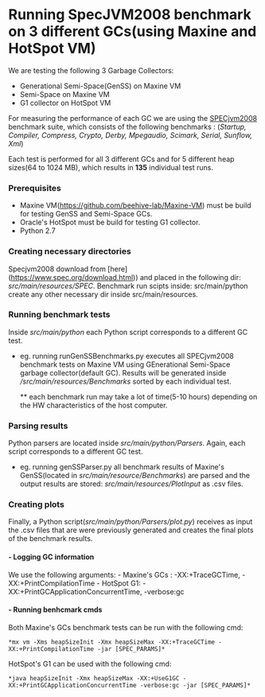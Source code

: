 # Running SpecJVM2008 benchmark on 3 different GCs(using Maxine and HotSpot VM)

We are testing the following 3 Garbage Collectors:

  - Generational Semi-Space(GenSS) on Maxine VM
  - Semi-Space on Maxine VM
  - G1 collector on HotSpot VM

For measuring the performance of each GC we are using the [SPECjvm2008](https://www.spec.org/jvm2008/) benchmark suite, which consists of the following benchmarks :
  (*Startup, Compiler, Compress, Crypto, Derby, Mpegaudio, Scimark, Serial, Sunflow, Xml*)

Each test is performed for all 3 different GCs and for 5 different heap sizes(64 to 1024 MB), which results in **135** 
individual test runs.

### Prerequisites

 - Maxine VM(https://github.com/beehive-lab/Maxine-VM) must be build for testing GenSS and Semi-Space GCs.
 - Oracle's HotSpot must be build for testing G1 collector.
 - Python 2.7

### Creating necessary directories

Specjvm2008 download from [here] (https://www.spec.org/download.html)) and placed in the following dir: *src/main/resources/SPEC*. Benchmark run scipts inside:  src/main/python create any other necessary dir inside src/main/resources.

### Running benchmark tests

Inside *src/main/python* each Python script corresponds to a different GC test.

 - eg. running runGenSSBenchmarks.py executes all SPECjvm2008 benchmark tests on Maxine VM using GEnerational Semi-Space garbage
   collector(default GC). Results will be generated inside */src/main/resources/Benchmarks* sorted by each individual test.
   
   ** each benchmark run may take a lot of time(5-10 hours) depending on the HW characteristics of the host computer.
   
### Parsing results

  Python parsers are located inside *src/main/python/Parsers*. Again, each script corresponds to a different GC test.
  
  - eg. running genSSParser.py all benchmark results of Maxine's GenSS(located in *src/main/resource/Benchmarks*) are parsed
  and the output results are stored: *src/main/resources/PlotInput* as .csv files.
  
 
### Creating plots

  Finally, a Python script(*src/main/python/Parsers/plot.py*) receives as input the .csv files that are were previously generated and creates the final plots of the benchmark results.  
  
####  - Logging GC information
  We use the following arguments:
    - Maxine's GCs : -XX:+TraceGCTime, -XX:+PrintCompilationTime
    - HotSpot G1: -XX:+PrintGCApplicationConcurrentTime, -verbose:gc
    
#### - Running benhcmark cmds
  
  Both Maxine's GCs benchmark tests can be run with the following cmd:
  
    *mx vm -Xms heapSizeInit -Xmx heapSizeMax -XX:+TraceGCTime -XX:+PrintCompilationTime -jar [SPEC_PARAMS]*
   
  HotSpot's G1 can be used with the following cmd:
  
    *java heapSizeInit -Xmx heapSizeMax -XX:+UseG1GC -XX:+PrintGCApplicationConcurrentTime -verbose:gc -jar [SPEC_PARAMS]*
   
